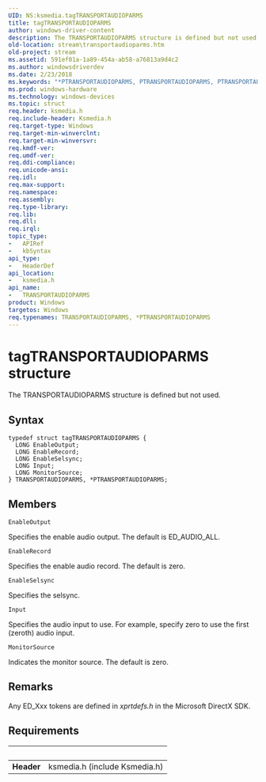 ```yaml
---
UID: NS:ksmedia.tagTRANSPORTAUDIOPARMS
title: tagTRANSPORTAUDIOPARMS
author: windows-driver-content
description: The TRANSPORTAUDIOPARMS structure is defined but not used.
old-location: stream\transportaudioparms.htm
old-project: stream
ms.assetid: 591ef01a-1a89-454a-ab58-a76813a9d4c2
ms.author: windowsdriverdev
ms.date: 2/23/2018
ms.keywords: "*PTRANSPORTAUDIOPARMS, PTRANSPORTAUDIOPARMS, PTRANSPORTAUDIOPARMS structure pointer [Streaming Media Devices], TRANSPORTAUDIOPARMS, TRANSPORTAUDIOPARMS structure [Streaming Media Devices], ksmedia/PTRANSPORTAUDIOPARMS, ksmedia/TRANSPORTAUDIOPARMS, stream.transportaudioparms, tagTRANSPORTAUDIOPARMS, vidcapstruct_f68139f5-186d-43da-8f9a-45d2af4f782b.xml"
ms.prod: windows-hardware
ms.technology: windows-devices
ms.topic: struct
req.header: ksmedia.h
req.include-header: Ksmedia.h
req.target-type: Windows
req.target-min-winverclnt: 
req.target-min-winversvr: 
req.kmdf-ver: 
req.umdf-ver: 
req.ddi-compliance: 
req.unicode-ansi: 
req.idl: 
req.max-support: 
req.namespace: 
req.assembly: 
req.type-library: 
req.lib: 
req.dll: 
req.irql: 
topic_type:
-	APIRef
-	kbSyntax
api_type:
-	HeaderDef
api_location:
-	ksmedia.h
api_name:
-	TRANSPORTAUDIOPARMS
product: Windows
targetos: Windows
req.typenames: TRANSPORTAUDIOPARMS, *PTRANSPORTAUDIOPARMS
---
```


# tagTRANSPORTAUDIOPARMS structure
The TRANSPORTAUDIOPARMS structure is defined but not used.

## Syntax
```
typedef struct tagTRANSPORTAUDIOPARMS {
  LONG EnableOutput;
  LONG EnableRecord;
  LONG EnableSelsync;
  LONG Input;
  LONG MonitorSource;
} TRANSPORTAUDIOPARMS, *PTRANSPORTAUDIOPARMS;
```

## Members


`EnableOutput`

Specifies the enable audio output. The default is ED_AUDIO_ALL.

`EnableRecord`

Specifies the enable audio record. The default is zero.

`EnableSelsync`

Specifies the selsync.

`Input`

Specifies the audio input to use. For example, specify zero to use the first (zeroth) audio input.

`MonitorSource`

Indicates the monitor source. The default is zero.

## Remarks
Any ED_Xxx tokens are defined in <i>xprtdefs.h</i> in the Microsoft DirectX SDK.

## Requirements
| &nbsp; | &nbsp; |
| ---- |:---- |
| **Header** | ksmedia.h (include Ksmedia.h) |